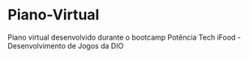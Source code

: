 # Piano-Virtual
Piano virtual desenvolvido durante o bootcamp Potência Tech iFood - Desenvolvimento de Jogos da DIO
